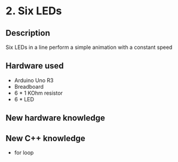 # 2. Six LEDs

## Description
Six LEDs in a line perform a simple animation with a constant speed

## Hardware used
* Arduino Uno R3
* Breadboard
* 6 * 1 KOhm resistor
* 6 * LED

## New hardware knowledge

## New C++ knowledge
* for loop 

